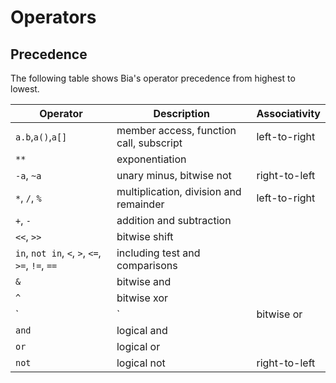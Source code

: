 # Operators

## Precedence

The following table shows Bia's operator precedence from highest to lowest.

| Operator                                         | Description                             | Associativity |
| ------------------------------------------------ | --------------------------------------- | ------------- |
| `a.b`,`a()`,`a[]`                                | member access, function call, subscript | left-to-right |
| `**`                                             | exponentiation                          |               |
| `-a`, `~a`                                       | unary minus, bitwise not                | right-to-left |
| `*`, `/`, `%`                                    | multiplication, division and remainder  | left-to-right |
| `+`, `-`                                         | addition and subtraction                |               |
| `<<`, `>>`                                       | bitwise shift                           |               |
| `in`, `not in`, `<`, `>`, `<=`, `>=`, `!=`, `==` | including test and comparisons          |               |
| `&`                                              | bitwise and                             |               |
| `^`                                              | bitwise xor                             |               |
| `|`                                              | bitwise or                              |               |
| `and`                                            | logical and                             |               |
| `or`                                             | logical or                              |               |
| `not`                                            | logical not                             | right-to-left |
